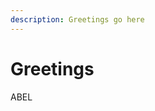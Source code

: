 ```yaml
---
description: Greetings go here
---
```


# Greetings

ABEL
<!--stackedit_data:
eyJoaXN0b3J5IjpbNDMxNjExNzc1LDE4MTk3MDM0OTRdfQ==
-->